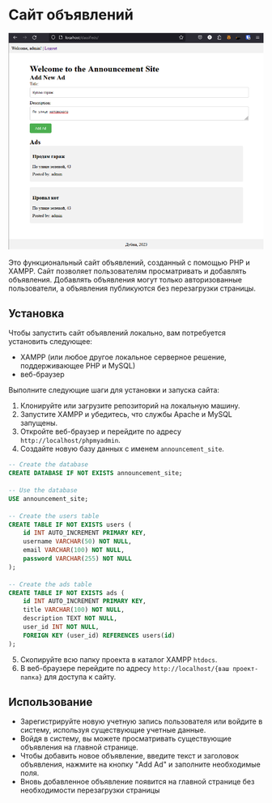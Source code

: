 # Сайт объявлений

![Screenshot](Screenshot_1.png)

Это функциональный сайт объявлений, созданный с помощью PHP и XAMPP. Сайт позволяет пользователям просматривать и добавлять объявления. Добавлять объявления могут только авторизованные пользователи, а объявления публикуются без перезагрузки страницы.
## Установка

Чтобы запустить сайт объявлений локально, вам потребуется установить следующее:

- XAMPP (или любое другое локальное серверное решение, поддерживающее PHP и MySQL)
- веб-браузер

Выполните следующие шаги для установки и запуска сайта:

1. Клонируйте или загрузите репозиторий на локальную машину.
2. Запустите XAMPP и убедитесь, что службы Apache и MySQL запущены.
3. Откройте веб-браузер и перейдите по адресу `http://localhost/phpmyadmin`.
4. Создайте новую базу данных с именем `announcement_site`.
```sql
-- Create the database
CREATE DATABASE IF NOT EXISTS announcement_site;

-- Use the database
USE announcement_site;

-- Create the users table
CREATE TABLE IF NOT EXISTS users (
    id INT AUTO_INCREMENT PRIMARY KEY,
    username VARCHAR(50) NOT NULL,
    email VARCHAR(100) NOT NULL,
    password VARCHAR(255) NOT NULL
);

-- Create the ads table
CREATE TABLE IF NOT EXISTS ads (
    id INT AUTO_INCREMENT PRIMARY KEY,
    title VARCHAR(100) NOT NULL,
    description TEXT NOT NULL,
    user_id INT NOT NULL,
    FOREIGN KEY (user_id) REFERENCES users(id)
);

```
5. Скопируйте всю папку проекта в каталог XAMPP `htdocs`.
6. В веб-браузере перейдите по адресу `http://localhost/{ваш проект-папка}` для доступа к сайту.

## Использование

- Зарегистрируйте новую учетную запись пользователя или войдите в систему, используя существующие учетные данные.
- Войдя в систему, вы можете просматривать существующие объявления на главной странице.
- Чтобы добавить новое объявление, введите текст и заголовок объявления, нажмите на кнопку "Add Ad" и заполните необходимые поля.
- Вновь добавленное объявление появится на главной странице без необходимости перезагрузки страницы

